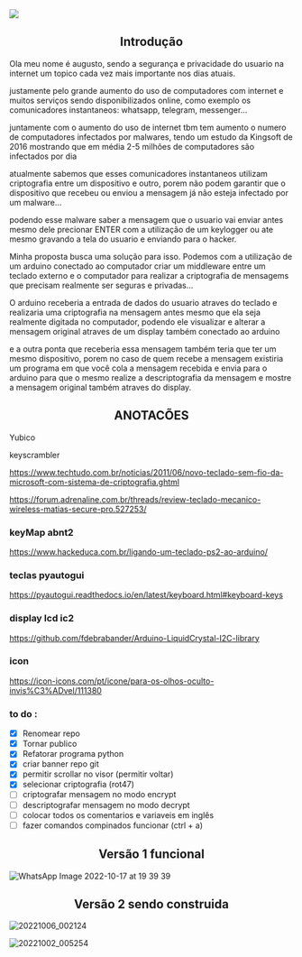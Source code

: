 <img align="center" src="https://user-images.githubusercontent.com/32443720/173478468-a98c009d-7497-412f-b76c-0ee08abb41a4.png"/>

<h2 align="center">Introdução</h2>

Ola meu nome é augusto, sendo a segurança e privacidade do usuario na internet um topico cada vez mais importante nos dias atuais.

justamente pelo grande aumento do uso de computadores com internet e muitos serviços sendo disponibilizados online,
como exemplo os comunicadores instantaneos: whatsapp, telegram, messenger...

juntamente com o aumento do uso de internet tbm tem aumento o numero de computadores infectados por malwares, tendo um estudo da Kingsoft de 2016 mostrando que em média 2-5 milhões de computadores são infectados por dia

atualmente sabemos que esses comunicadores instantaneos utilizam criptografia entre um dispositivo e outro, porem não podem garantir que o dispositivo que recebeu ou enviou a mensagem já não esteja infectado por um malware...

podendo esse malware saber a mensagem que o usuario vai enviar antes mesmo dele precionar ENTER com a utilização de um keylogger ou ate mesmo gravando a tela do usuario e enviando para o hacker.

Minha proposta busca uma solução para isso.
Podemos com a utilização de um arduino conectado ao computador criar um middleware entre um teclado externo e o computador
para realizar a criptografia de mensagems que precisam realmente ser seguras e privadas...

O arduino receberia a entrada de dados do usuario atraves do teclado e realizaria uma criptografia na mensagem antes mesmo que ela seja realmente digitada no computador, podendo ele visualizar e alterar a mensagem original atraves de um display também conectado ao arduino

e a outra ponta que receberia essa mensagem também teria que ter um mesmo dispositivo, 
porem no caso de quem recebe a mensagem existiria um programa em que você cola a mensagem recebida e envia para o arduino para que o mesmo realize a descriptografia da mensagem e mostre a mensagem original também atraves do display.

<h2 align="center">ANOTACÕES</h2>

Yubico

keyscrambler

https://www.techtudo.com.br/noticias/2011/06/novo-teclado-sem-fio-da-microsoft-com-sistema-de-criptografia.ghtml

https://forum.adrenaline.com.br/threads/review-teclado-mecanico-wireless-matias-secure-pro.527253/

### keyMap abnt2 

https://www.hackeduca.com.br/ligando-um-teclado-ps2-ao-arduino/

### teclas pyautogui
https://pyautogui.readthedocs.io/en/latest/keyboard.html#keyboard-keys

### display lcd ic2
https://github.com/fdebrabander/Arduino-LiquidCrystal-I2C-library

### icon
https://icon-icons.com/pt/icone/para-os-olhos-oculto-invis%C3%ADvel/111380

### to do :
- [x] Renomear repo
- [x] Tornar publico
- [x] Refatorar programa python
- [x] criar banner repo git
- [x] permitir scrollar no visor (permitir voltar)
- [x] selecionar criptografia (rot47)
- [ ] criptografar mensagem no modo encrypt
- [ ] descriptografar mensagem no modo decrypt
- [ ] colocar todos os comentarios e variaveis em inglês
- [ ] fazer comandos compinados funcionar (ctrl + a)

<h2 align="center">Versão 1 funcional</h2>

![WhatsApp Image 2022-10-17 at 19 39 39](https://user-images.githubusercontent.com/32443720/196297172-9dbef4b7-01c0-4d2c-a54f-4283fcf06066.jpeg)

<h2 align="center">Versão 2 sendo construida</h2>

![20221006_002124](https://user-images.githubusercontent.com/32443720/196296975-0958eafe-7150-4eb9-bbb1-8e1962529ded.jpg)

![20221002_005254](https://user-images.githubusercontent.com/32443720/196297288-4ea1ee3e-e428-42bd-89d1-8bbc81499b90.jpg)
